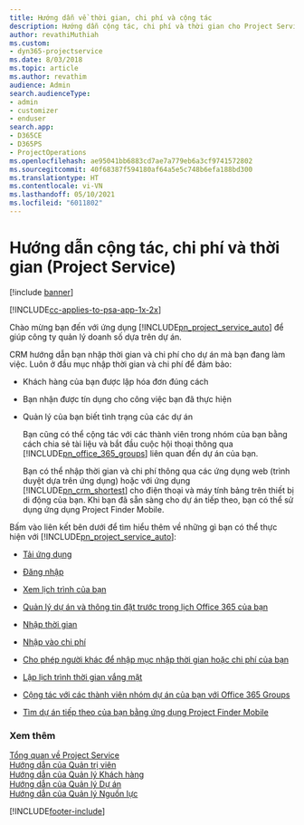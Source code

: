 ```yaml
---
title: Hướng dẫn về thời gian, chi phí và cộng tác
description: Hướng dẫn cộng tác, chi phí và thời gian cho Project Service
author: revathiMuthiah
ms.custom:
- dyn365-projectservice
ms.date: 8/03/2018
ms.topic: article
ms.author: revathim
audience: Admin
search.audienceType:
- admin
- customizer
- enduser
search.app:
- D365CE
- D365PS
- ProjectOperations
ms.openlocfilehash: ae95041bb6883cd7ae7a779eb6a3cf9741572802
ms.sourcegitcommit: 40f68387f594180af64a5e5c748b6efa188bd300
ms.translationtype: HT
ms.contentlocale: vi-VN
ms.lasthandoff: 05/10/2021
ms.locfileid: "6011802"
---
```

# <a name="time-expense-and-collaboration-guide-project-service"></a>Hướng dẫn cộng tác, chi phí và thời gian (Project Service)

[!include [banner](../includes/psa-now-project-operations.md)]

[!INCLUDE[cc-applies-to-psa-app-1x-2x](../includes/cc-applies-to-psa-app-1x-2x.md)]

Chào mừng bạn đến với ứng dụng [!INCLUDE[pn_project_service_auto](../includes/pn-project-service-auto.md)] để giúp công ty quản lý doanh số dựa trên dự án. 
  
 CRM hướng dẫn bạn nhập thời gian và chi phí cho dự án mà bạn đang làm việc. Luôn ở đầu mục nhập thời gian và chi phí để đảm bảo:  
  
- Khách hàng của bạn được lập hóa đơn đúng cách  
  
- Bạn nhận được tín dụng cho công việc bạn đã thực hiện  
  
- Quản lý của bạn biết tình trạng của các dự án  
  
  Bạn cũng có thể cộng tác với các thành viên trong nhóm của bạn bằng cách chia sẻ tài liệu và bắt đầu cuộc hội thoại thông qua [!INCLUDE[pn_office_365_groups](../includes/pn-office-365-groups.md)] liên quan đến dự án của bạn.  
  
  Bạn có thể nhập thời gian và chi phí thông qua các ứng dụng web (trình duyệt dựa trên ứng dụng) hoặc với ứng dụng [!INCLUDE[pn_crm_shortest](../includes/pn-crm-shortest.md)] cho điện thoại và máy tính bảng trên thiết bị di động của bạn. Khi bạn đã sẵn sàng cho dự án tiếp theo, bạn có thể sử dụng ứng dụng Project Finder Mobile.  
  
Bấm vào liên kết bên dưới để tìm hiểu thêm về những gì bạn có thể thực hiện với [!INCLUDE[pn_project_service_auto](../includes/pn-project-service-auto.md)]:  
  
-   [Tải ứng dụng](../psa/get-apps.md)  
  
-   [Đăng nhập](../psa/sign-in.md)  
  
-   [Xem lịch trình của bạn](../psa/view-schedule.md)  
  
-   [Quản lý dự án và thông tin đặt trước trong lịch Office 365 của bạn](../psa/manage-project-bookings-office-365-calendar.md)  
  
-   [Nhập thời gian](../psa/enter-time.md)  
  
-   [Nhập vào chi phí](../psa/enter-expenses.md)  
  
-   [Cho phép người khác để nhập mục nhập thời gian hoặc chi phí của bạn](../psa/allow-someone-else-enter-time-entry-expense.md)  
  
-   [Lập lịch trình thời gian vắng mặt](../psa/schedule-time-off.md)  
  
-   [Cộng tác với các thành viên nhóm dự án của bạn với Office 365 Groups](../psa/collaborate-project-team-members-office-365-groups.md)  
  
-   [Tìm dự án tiếp theo của bạn bằng ứng dụng Project Finder Mobile](../psa/find-next-project-finder-mobile-app.md)  
  
### <a name="see-also"></a>Xem thêm  
 [Tổng quan về Project Service](../psa/overview.md)   
 [Hướng dẫn của Quản trị viên](../psa/admin-guide.md)   
 [Hướng dẫn của Quản lý Khách hàng](../psa/account-manager-guide.md)   
 [Hướng dẫn của Quản lý Dự án](../psa/project-manager-guide.md)   
 [Hướng dẫn của Quản lý Nguồn lực](../psa/resource-manager-guide.md)   


[!INCLUDE[footer-include](../includes/footer-banner.md)]